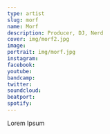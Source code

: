 ```yaml
---
type: artist
slug: morf
name: Morf
description: Producer, DJ, Nerd
cover: img/morf2.jpg
image:
portrait: img/morf.jpg
instagram:
facebook:
youtube:
bandcamp:
twitter:
soundcloud:
beatport:
spotify:
---
```


Lorem Ipsum

